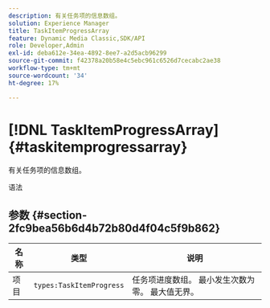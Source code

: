 ```yaml
---
description: 有关任务项的信息数组。
solution: Experience Manager
title: TaskItemProgressArray
feature: Dynamic Media Classic,SDK/API
role: Developer,Admin
exl-id: deba612e-34ea-4892-8ee7-a2d5acb96299
source-git-commit: f42378a20b58e4c5ebc961c6526d7cecabc2ae38
workflow-type: tm+mt
source-wordcount: '34'
ht-degree: 17%

---
```


# [!DNL TaskItemProgressArray]{#taskitemprogressarray}

有关任务项的信息数组。

语法

## 参数 {#section-2fc9bea56b6d4b72b80d4f04c5f9b862}

| 名称 | 类型 | 说明 |
|---|---|---|
| 项目 | `types:TaskItemProgress` | 任务项进度数组。 最小发生次数为零。 最大值无界。 |
